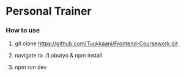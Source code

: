 # Personal Trainer

### How to use
1. git clone https://github.com/Tuukkaani/Frontend-Coursework.git

2. navigate to ./Lobutyo & npm install

3. npm run dev